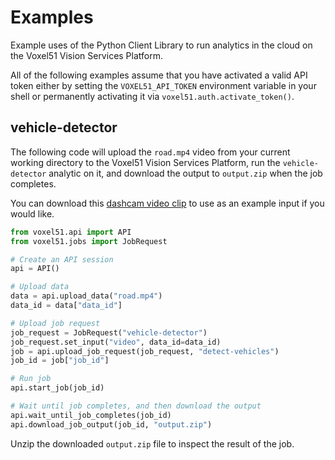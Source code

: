 # Examples

Example uses of the Python Client Library to run analytics in the cloud on the
Voxel51 Vision Services Platform.

All of the following examples assume that you have activated a valid API token
either by setting the `VOXEL51_API_TOKEN` environment variable in your shell or
permanently activating it via `voxel51.auth.activate_token()`.


## vehicle-detector

The following code will upload the `road.mp4` video from your current working
directory to the Voxel51 Vision Services Platform, run the `vehicle-detector`
analytic on it, and download the output to `output.zip` when the job completes.

You can download this [dashcam video clip](
https://drive.google.com/file/d/1gg6zJpp8j_ZiUaAy3Sdl3VvD5zUq9LX7) to use as
an example input if you would like.

```py
from voxel51.api import API
from voxel51.jobs import JobRequest

# Create an API session
api = API()

# Upload data
data = api.upload_data("road.mp4")
data_id = data["data_id"]

# Upload job request
job_request = JobRequest("vehicle-detector")
job_request.set_input("video", data_id=data_id)
job = api.upload_job_request(job_request, "detect-vehicles")
job_id = job["job_id"]

# Run job
api.start_job(job_id)

# Wait until job completes, and then download the output
api.wait_until_job_completes(job_id)
api.download_job_output(job_id, "output.zip")
```

Unzip the downloaded `output.zip` file to inspect the result of the job.
